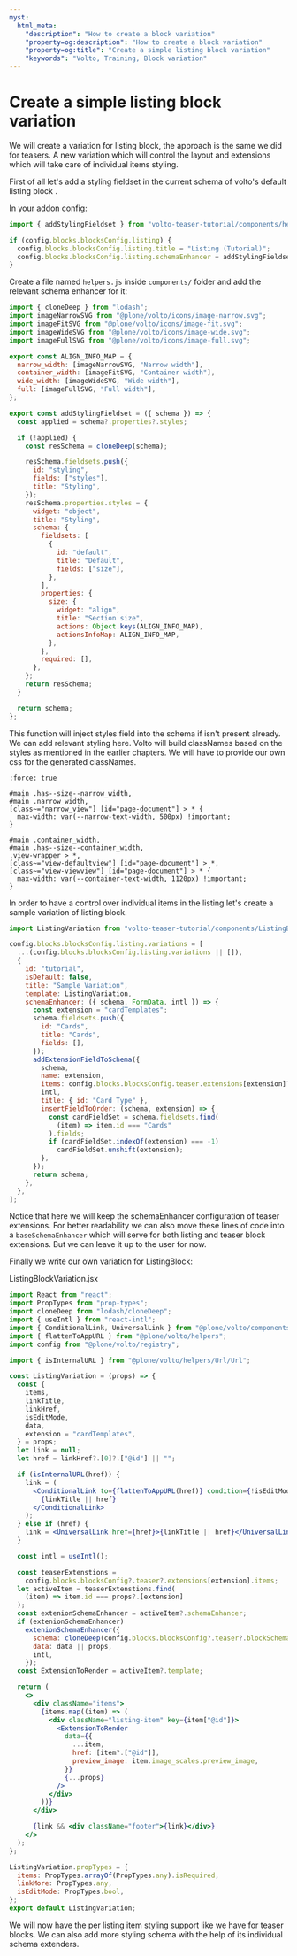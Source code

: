 ```yaml
---
myst:
  html_meta:
    "description": "How to create a block variation"
    "property=og:description": "How to create a block variation"
    "property=og:title": "Create a simple listing block variation"
    "keywords": "Volto, Training, Block variation"
---
```


# Create a simple listing block variation

We will create a variation for listing block, the approach is the same we did for teasers. A new variation which will control the layout and extensions which will take care of individual items styling.

First of all let's add a styling fieldset in the current schema of volto's default listing block .

In your addon config:

```js
import { addStylingFieldset } from "volto-teaser-tutorial/components/helpers";

if (config.blocks.blocksConfig.listing) {
  config.blocks.blocksConfig.listing.title = "Listing (Tutorial)";
  config.blocks.blocksConfig.listing.schemaEnhancer = addStylingFieldset;
}
```

Create a file named `helpers.js` inside `components/` folder and add the relevant schema enhancer for it:

```js
import { cloneDeep } from "lodash";
import imageNarrowSVG from "@plone/volto/icons/image-narrow.svg";
import imageFitSVG from "@plone/volto/icons/image-fit.svg";
import imageWideSVG from "@plone/volto/icons/image-wide.svg";
import imageFullSVG from "@plone/volto/icons/image-full.svg";

export const ALIGN_INFO_MAP = {
  narrow_width: [imageNarrowSVG, "Narrow width"],
  container_width: [imageFitSVG, "Container width"],
  wide_width: [imageWideSVG, "Wide width"],
  full: [imageFullSVG, "Full width"],
};

export const addStylingFieldset = ({ schema }) => {
  const applied = schema?.properties?.styles;

  if (!applied) {
    const resSchema = cloneDeep(schema);

    resSchema.fieldsets.push({
      id: "styling",
      fields: ["styles"],
      title: "Styling",
    });
    resSchema.properties.styles = {
      widget: "object",
      title: "Styling",
      schema: {
        fieldsets: [
          {
            id: "default",
            title: "Default",
            fields: ["size"],
          },
        ],
        properties: {
          size: {
            widget: "align",
            title: "Section size",
            actions: Object.keys(ALIGN_INFO_MAP),
            actionsInfoMap: ALIGN_INFO_MAP,
          },
        },
        required: [],
      },
    };
    return resSchema;
  }

  return schema;
};
```

This function will inject styles field into the schema if isn't present already. We can add relevant styling here. Volto will build classNames based on the styles as mentioned in the earlier chapters. We will have to provide our own css for the generated classNames.

```less
:force: true

#main .has--size--narrow_width,
#main .narrow_width,
[class~="narrow_view"] [id="page-document"] > * {
  max-width: var(--narrow-text-width, 500px) !important;
}

#main .container_width,
#main .has--size--container_width,
.view-wrapper > *,
[class~="view-defaultview"] [id="page-document"] > *,
[class~="view-viewview"] [id="page-document"] > * {
  max-width: var(--container-text-width, 1120px) !important;
}
```

In order to have a control over individual items in the listing let's create a sample variation of listing block.

```js
import ListingVariation from "volto-teaser-tutorial/components/ListingBlockVariation";

config.blocks.blocksConfig.listing.variations = [
  ...(config.blocks.blocksConfig.listing.variations || []),
  {
    id: "tutorial",
    isDefault: false,
    title: "Sample Variation",
    template: ListingVariation,
    schemaEnhancer: ({ schema, FormData, intl }) => {
      const extension = "cardTemplates";
      schema.fieldsets.push({
        id: "Cards",
        title: "Cards",
        fields: [],
      });
      addExtensionFieldToSchema({
        schema,
        name: extension,
        items: config.blocks.blocksConfig.teaser.extensions[extension]?.items,
        intl,
        title: { id: "Card Type" },
        insertFieldToOrder: (schema, extension) => {
          const cardFieldSet = schema.fieldsets.find(
            (item) => item.id === "Cards"
          ).fields;
          if (cardFieldSet.indexOf(extension) === -1)
            cardFieldSet.unshift(extension);
        },
      });
      return schema;
    },
  },
];
```

Notice that here we will keep the schemaEnhancer configuration of teaser extensions. For better readability we can also move these lines of code into a `baseSchemaEnhancer` which will serve for both listing and teaser block extensions. But we can leave it up to the user for now.

Finally we write our own variation for ListingBlock:

ListingBlockVariation.jsx

```jsx
import React from "react";
import PropTypes from "prop-types";
import cloneDeep from "lodash/cloneDeep";
import { useIntl } from "react-intl";
import { ConditionalLink, UniversalLink } from "@plone/volto/components";
import { flattenToAppURL } from "@plone/volto/helpers";
import config from "@plone/volto/registry";

import { isInternalURL } from "@plone/volto/helpers/Url/Url";

const ListingVariation = (props) => {
  const {
    items,
    linkTitle,
    linkHref,
    isEditMode,
    data,
    extension = "cardTemplates",
  } = props;
  let link = null;
  let href = linkHref?.[0]?.["@id"] || "";

  if (isInternalURL(href)) {
    link = (
      <ConditionalLink to={flattenToAppURL(href)} condition={!isEditMode}>
        {linkTitle || href}
      </ConditionalLink>
    );
  } else if (href) {
    link = <UniversalLink href={href}>{linkTitle || href}</UniversalLink>;
  }

  const intl = useIntl();

  const teaserExtenstions =
    config.blocks.blocksConfig?.teaser?.extensions[extension].items;
  let activeItem = teaserExtenstions.find(
    (item) => item.id === props?.[extension]
  );
  const extenionSchemaEnhancer = activeItem?.schemaEnhancer;
  if (extenionSchemaEnhancer)
    extenionSchemaEnhancer({
      schema: cloneDeep(config.blocks.blocksConfig?.teaser?.blockSchema),
      data: data || props,
      intl,
    });
  const ExtensionToRender = activeItem?.template;

  return (
    <>
      <div className="items">
        {items.map((item) => (
          <div className="listing-item" key={item["@id"]}>
            <ExtensionToRender
              data={{
                ...item,
                href: [item?.["@id"]],
                preview_image: item.image_scales.preview_image,
              }}
              {...props}
            />
          </div>
        ))}
      </div>

      {link && <div className="footer">{link}</div>}
    </>
  );
};

ListingVariation.propTypes = {
  items: PropTypes.arrayOf(PropTypes.any).isRequired,
  linkMore: PropTypes.any,
  isEditMode: PropTypes.bool,
};
export default ListingVariation;
```

We will now have the per listing item styling support like we have for teaser blocks. We can also add more styling schema with the help of its individual schema extenders.
